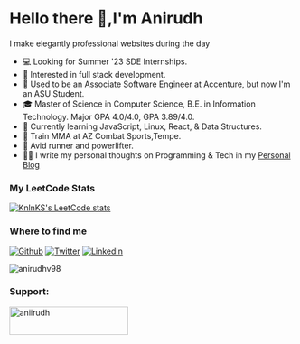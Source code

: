 
# Hello there 👋,I'm Anirudh

I make elegantly professional websites during the day    

* 💻   Looking for Summer '23 SDE Internships.
* 🧐   Interested in full stack development.
* 💼   Used to be an Associate Software Engineer at Accenture, but now I'm an ASU Student.
* 🎓   Master of Science in Computer Science, B.E. in Information Technology. Major GPA 4.0/4.0, GPA 3.89/4.0.
* 🌱   Currently learning JavaScript, Linux, React, & Data Structures.
* 🤼   Train MMA at AZ Combat Sports,Tempe.
* 🏃   Avid runner and powerlifter.
* ✍🏻   I write my personal thoughts on Programming & Tech in my [Personal Blog](https://anii.hashnode.dev/)




<h3>My LeetCode Stats</h3>

[![KnlnKS's LeetCode stats](https://leetcode-stats-six.vercel.app/?username=anirudhvenky)](https://github.com/KnlnKS/leetcode-stats)

<h3>Where to find me</h3>
<p><a href="https://github.com/anirudhv98" target="_blank"><img alt="Github" src="https://img.shields.io/badge/GitHub-%2312100E.svg?&style=for-the-badge&logo=Github&logoColor=white" /></a> <a href="https://twitter.com/anir0dh" target="_blank"><img alt="Twitter" src="https://img.shields.io/badge/twitter-%231DA1F2.svg?&style=for-the-badge&logo=twitter&logoColor=white" /></a> <a href="https://www.linkedin.com/in/anirudhvenky" target="_blank"><img alt="LinkedIn" src="https://img.shields.io/badge/linkedin-%230077B5.svg?&style=for-the-badge&logo=linkedin&logoColor=white" /></a> 
</p>

<p><img align="center" src="https://github-readme-streak-stats.herokuapp.com/?user=anirudhv98&" alt="anirudhv98" /></p>
<h3 align="left">Support:</h3>
<p><a href="https://www.buymeacoffee.com/aniirudh"> <img align="left" src="https://cdn.buymeacoffee.com/buttons/v2/default-yellow.png" height="50" width="210" alt="aniirudh" /></a></p><br><br>
<br>


